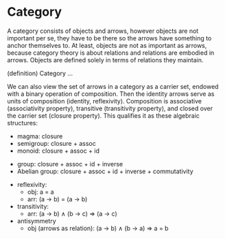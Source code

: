 # Category

A category consists of objects and arrows, however objects are not important per se, they have to be there so the arrows have something to anchor themselves to. At least, objects are not as important as arrows, because category theory is about relations and relations are embodied in arrows. Objects are defined solely in terms of relations they maintain.

(definition) Category
...




We can also view the set of arrows in a category as a carrier set, endowed with a binary operation of composition. Then the identity arrows serve as units of composition (identity, reflexivity). Composition is associative (associativity property), transitive (transitivity property), and closed over the carrier set (closure property). This qualifies it as these algebraic structures:
- magma:          closure
- semigroup:      closure + assoc
- monoid:         closure + assoc + id
+ group:          closure + assoc + id + inverse
+ Abelian group:  closure + assoc + id + inverse + commutativity

- reflexivity:
  - obj:        a = a
  - arr: (a -> b) = (a -> b)
- transitivity:
  - arr: (a -> b) ∧ (b -> c) => (a -> c)
- antisymmetry
  - obj (arrows as relation): (a -> b) ∧ (b -> a) => a = b
